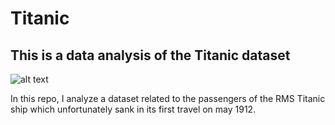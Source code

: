 # Titanic
## This is a data analysis of the Titanic dataset 


![alt text](https://www.google.com/search?q=titanic+png&tbm=isch&ved=2ahUKEwjU34OugL_2AhV6GDQIHa6ZCVMQ2-cCegQIABAA&oq=titanic+png&gs_lcp=CgNpbWcQAzIFCAAQgAQyBAgAEB4yBAgAEB4yBAgAEB4yBggAEAUQHjIGCAAQBRAeMgYIABAFEB4yBggAEAUQHjIGCAAQBRAeMgYIABAFEB46BAgAEBM6CAgAEAcQHhATOgcIIxDvAxAnOgQIABBDUPYTWN0kYJomaABwAHgAgAFRiAH9BpIBAjEymAEAoAEBqgELZ3dzLXdpei1pbWfAAQE&sclient=img&ei=K78rYpSeDPqw0PEPrrOmmAU&bih=944&biw=1728&rlz=1C5CHFA_enCA987CA988#imgrc=dX5nZmaSeOANaM)
 
In this repo, I analyze a dataset related to the passengers of the RMS Titanic ship which unfortunately sank in its first travel on may 1912.


























